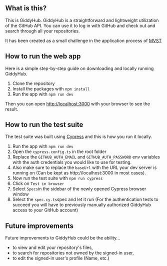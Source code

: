 ## What is this?

This is GiddyHub. GiddyHub is a straightforward and lightweight utilization of the GitHub API. You can use it to log in with GitHub and check out and search through all your repositories.

It has been created as a small challenge in the application process of [MVST](https://www.mvst.co/home)

## How to run the web app

Here is a simple step-by-step guide on downloading and locally running GiddyHub.
1. Clone the repository
2. Install the packages with `npm install`
3. Run the app with `npm run dev`

Then you can open [http://localhost:3000](http://localhost:3000) with your browser to see the result.

## How to run the test suite

The test suite was built using [Cypress](https://www.cypress.io/) and this is how you run it locally.

1. Run the app with `npm run dev`
2. Open the `cypress.config.ts` in the root folder
3. Replace the `GITHUB_AUTH_EMAIL` and `GITHUB_AUTH_PASSWORD` env variables with the auth credentials you would like to use for testing.
4. Also make sure to replace the `baseUrl` with the URL your dev server is running on (Can be kept as http://localhost:3000 in most cases).
5. Now run the test suite with `npm run cypress`
6. Click on `Test in browser`
7. Select `Specs`in the sidebar of the newly opened Cypress browser window
8. Select the `spec.cy.ts`spec and let it run (For the authentication tests to succeed you will have to previously manually authorized GiddyHub access to your GitHub account)


## Future improvements

Future improvements to GiddyHub could be the ability...
- to view and edit your repository's files,
- to search for repositories not owned by the signed-in user,
- to edit the signed-in user's profile (Name, etc.)
